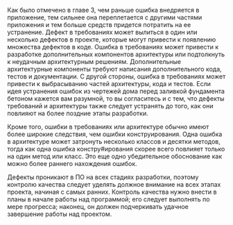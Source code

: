 Как было отмечено в главе 3, чем раньше ошибка внедряется в приложение, тем сильнее она переплетается с другими частями приложения и тем больше средств придется потратить на ее устранение. Дефект в требованиях может вылиться в один или несколько дефектов в проекте, которые могут привести к появлению множества дефектов в коде. Ошибка в требованиях может привести к разработке дополнительных компонентов архитектуры или подтолкнуть к неудачным архитектурным решениям. Дополнительные архитектурные компоненты требуют написания дополнительного кода, тестов и документации. С другой стороны, ошибка в требованиях может привести к выбрасыванию частей архитектуры, кода и тестов. Если идея устранения ошибок из чертежей дома перед заливкой фундамента бетоном кажется вам разумной, то вы согласитесь и с тем, что дефекты требований и архитектуры также следует устранять до того, как они повлияют на более поздние этапы разработки.

Кроме того, ошибки в требованиях или архитектуре обычно имеют более широкие следствия, чем ошибки конструирования. Одна ошибка в архитектуре может затронуть несколько классов и десятки методов, тогда как одна ошибка констру#ирования скорее всего повлияет только на один метод или класс. Это еще одно убедительное обоснование как можно более раннего нахождения ошибок.

Дефекты проникают в ПО на всех стадиях разработки, поэтому контролю качества следует уделять должное внимание на всех этапах проекта, начиная с самых ранних. Контроль качества нужно внести в планы в начале работы над программой; его следует выполнять по мере прогресса; наконец, он должен подчеркивать удачное завершение работы над проектом.